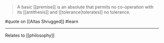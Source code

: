 > A basic [[premise]] is an absolute that permits no co-operation with its [[antithesis]] and [[tolerance|tolerates]] no tolerance.

#quote on [[Altas Shrugged]] #learn

---

Relates to [[philosophy]]
